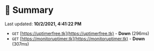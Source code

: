 # 📖 Summary
Last updated: **10/2/2021, 4:41:22 PM**

- `GET` [https://uptimerfree.tk](https://uptimerfree.tk) - **Down** (296ms)
- `GET` [https://monitoruptimer.tk](https://monitoruptimer.tk) - **Down** (307ms)
